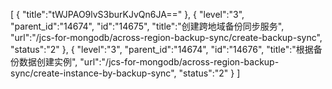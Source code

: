 [
	{
		"title":"tWJPAO9lvS3burKJvQn6JA=="
	},
	{
		"level":"3",
		"parent_id":"14674",
		"id":"14675",
		"title":"创建跨地域备份同步服务",
		"url":"/jcs-for-mongodb/across-region-backup-sync/create-backup-sync",
		"status":"2"
	},
	{
		"level":"3",
		"parent_id":"14674",
		"id":"14676",
		"title":"根据备份数据创建实例",
		"url":"/jcs-for-mongodb/across-region-backup-sync/create-instance-by-backup-sync",
		"status":"2"
	}
]